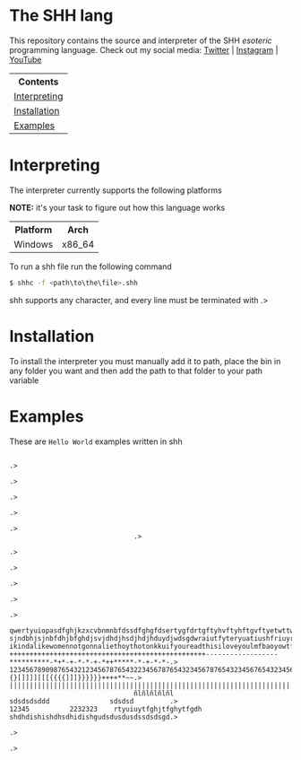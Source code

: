 # The SHH lang
This repository contains the source and interpreter of the SHH <i>esoteric</i> programming language.
Check out my social media: [Twitter](https://twitter.com/zSnails) | [Instagram](https://instagram.com/elaa_ron) | [YouTube](https://youtube.com/Snailsxd)
<table>
    <tr>
        <th>Contents</th>
    </tr>
    <tr>
        <td><a href="#interpreting">Interpreting</a></td>
    </tr>
    <tr>
        <td><a href="#installation">Installation</a></td>
    </tr>
    <tr>
        <td><a href="#examples">Examples</a></td>
    </tr>
</table>


# Interpreting
The interpreter currently supports the following platforms

<b>NOTE:</b> it's your task to figure out how this language works
<table>
    <tr>
        <th>Platform</th>
        <th>Arch</th>
    </tr>
    <tr>
        <td>Windows</td>
        <td>x86_64</td>
    </tr>
</table>

To run a shh file run the following command
```bash
$ shhc -f <path\to\the\file>.shh
```

shh supports any character, and every line must be terminated with .>


# Installation
To install the interpreter you must manually add it to path, place the bin in any folder you want and then add the path to that folder to your path variable

# Examples
These are `Hello World` examples written in shh
```shh
                                                                       .>
                                                                                                    .>
                                                                                                           .>
                                                                                                           .>
                                                                                                              .>
                               .>
                                                                                      .>
                                                                                                              .>
                                                                                                                 .>
                                                                                                           .>
                                                                                                    .>
```
```shh
qwertyuiopasdfghjkzxcvbnmnbfdssdfghgfdsertygfdrtgftyhvftyhftgvftyetwttw.>
sjndbhjsjnbfdhjbfghdjsvjdhdjhsdjhdjhduydjwdsgdwraiutfyteryuatiushfriuyriufyreisgiugiurueutgugtutuuuu.>
ikindalikewomennotgonnaliethoythotonkkuifyoureadthisiloveyoulmfbaoyowtfisthislolololotrollminecraftterrardd.>
+++++++++++++++++++++++++++++++++++++++++++++++++------------------**********-*+*-+-*-*-+-*++*****-*-+-*-*-.>
12345678909876543212345678765432234567876543234567876543234567654323456765434567654345676545676545676545654356.>
{}[]]]][[[{{{{]]]}}}}}}++++**~~.>
||||||||||||||||||||||||||||||||||||||||||||||||||||||||||||||||||||||||||||||||||||||.>
                               ñlñlñlñlñl                             sdsdsdsddd               sdsdsd         .>
12345          2232323    rtyuiuytfghjtfghytfgdh                         shdhdishishdhsdhidishgudsdusdusdssdsdsgd.>
                                                                                                           .>
                                                                                                    .>
```
